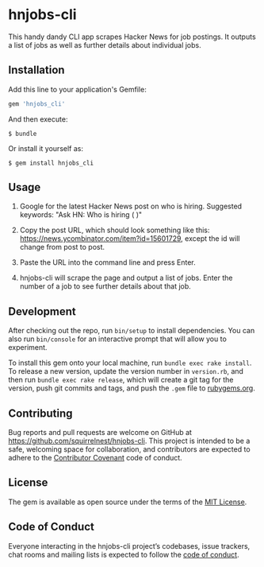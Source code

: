 # hnjobs-cli

This handy dandy CLI app scrapes Hacker News for job postings. It outputs a list of jobs as well as further details about individual jobs.

## Installation

Add this line to your application's Gemfile:

```ruby
gem 'hnjobs_cli'
```

And then execute:

    $ bundle

Or install it yourself as:

    $ gem install hnjobs_cli

## Usage

1) Google for the latest Hacker News post on who is hiring. Suggested keywords: "Ask HN: Who is hiring (<month> <year>)"

2) Copy the post URL, which should look something like this: https://news.ycombinator.com/item?id=15601729, except the id will change from post to post.

3) Paste the URL into the command line and press Enter.

4) hnjobs-cli will scrape the page and output a list of jobs. Enter the number of a job to see further details about that job.

## Development

After checking out the repo, run `bin/setup` to install dependencies. You can also run `bin/console` for an interactive prompt that will allow you to experiment.

To install this gem onto your local machine, run `bundle exec rake install`. To release a new version, update the version number in `version.rb`, and then run `bundle exec rake release`, which will create a git tag for the version, push git commits and tags, and push the `.gem` file to [rubygems.org](https://rubygems.org).

## Contributing

Bug reports and pull requests are welcome on GitHub at https://github.com/squirrelnest/hnjobs-cli. This project is intended to be a safe, welcoming space for collaboration, and contributors are expected to adhere to the [Contributor Covenant](http://contributor-covenant.org) code of conduct.

## License

The gem is available as open source under the terms of the [MIT License](https://opensource.org/licenses/MIT).

## Code of Conduct

Everyone interacting in the hnjobs-cli project’s codebases, issue trackers, chat rooms and mailing lists is expected to follow the [code of conduct](https://github.com/squirrelnest/hnjobs-cli/blob/master/CODE_OF_CONDUCT.md).
